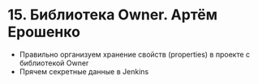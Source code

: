 # 15. Библиотека Owner. Артём Ерошенко
- Правильно организуем хранение свойств (properties) в проекте с библиотекой Owner
- Прячем секретные данные в Jenkins
